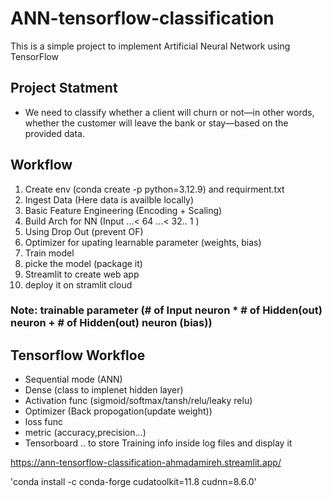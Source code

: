 # ANN-tensorflow-classification
This is a simple project to implement Artificial Neural Network using TensorFlow 

## Project Statment 
- We need to classify whether a client will churn or not—in other words, whether the customer will leave the bank or stay—based on the provided data.

## Workflow 
1. Create env (conda create -p python=3.12.9) and requirment.txt  
1. Ingest Data (Here data is availble locally)
2. Basic Feature Engineering (Encoding + Scaling)
3. Build Arch for NN (Input ...< 64 ...< 32.. 1 )
4. Using Drop Out (prevent OF)
5. Optimizer for upating learnable parameter (weights, bias)
6. Train model 
7. picke the model (package it)
8. Streamlit to create web app 
9. deploy it on stramlit cloud 

### Note:  trainable parameter (# of Input neuron  * # of Hidden(out) neuron + # of Hidden(out) neuron (bias))


## Tensorflow Workfloe
- Sequential mode (ANN)
- Dense (class to implenet hidden layer)
- Activation func (sigmoid/softmax/tansh/relu/leaky relu)
- Optimizer (Back propogation(update weight))
- loss func 
- metric (accuracy,precision...)
- Tensorboard .. to store Training info inside log files and display it 
  

https://ann-tensorflow-classification-ahmadamireh.streamlit.app/


'conda install -c conda-forge cudatoolkit=11.8 cudnn=8.6.0'
